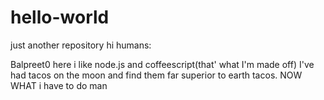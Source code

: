# hello-world
just another repository
hi humans:

Balpreet0 here i like node.js and coffeescript(that' what I'm made off)
I've had tacos on the moon and find them far superior to earth tacos.
NOW WHAT i have to do man
